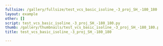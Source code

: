 ```yaml
---
fullsize: /gallery/fullsize/test_vcs_basic_isoline_-3_proj_SH_-180_180.png
layout: example
other: []
script: test_vcs_basic_isoline_-3_proj_SH_-180_180.py
thumb: /gallery/thumbnails/test_vcs_basic_isoline_-3_proj_SH_-180_180.png
title: test_vcs_basic_isoline_-3_proj_SH_-180_180

---
```

